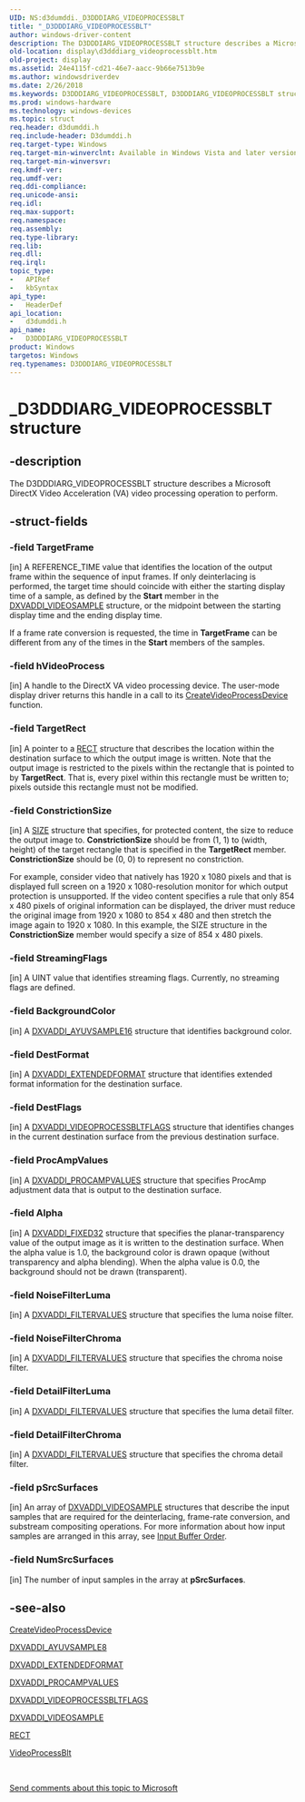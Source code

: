 ```yaml
---
UID: NS:d3dumddi._D3DDDIARG_VIDEOPROCESSBLT
title: "_D3DDDIARG_VIDEOPROCESSBLT"
author: windows-driver-content
description: The D3DDDIARG_VIDEOPROCESSBLT structure describes a Microsoft DirectX Video Acceleration (VA) video processing operation to perform.
old-location: display\d3dddiarg_videoprocessblt.htm
old-project: display
ms.assetid: 24e4115f-cd21-46e7-aacc-9b66e7513b9e
ms.author: windowsdriverdev
ms.date: 2/26/2018
ms.keywords: D3DDDIARG_VIDEOPROCESSBLT, D3DDDIARG_VIDEOPROCESSBLT structure [Display Devices], UMDisplayDriver_param_Structs_feb8d240-92ee-45b9-a07e-50b89f906fbe.xml, _D3DDDIARG_VIDEOPROCESSBLT, d3dumddi/D3DDDIARG_VIDEOPROCESSBLT, display.d3dddiarg_videoprocessblt
ms.prod: windows-hardware
ms.technology: windows-devices
ms.topic: struct
req.header: d3dumddi.h
req.include-header: D3dumddi.h
req.target-type: Windows
req.target-min-winverclnt: Available in Windows Vista and later versions of the Windows operating systems.
req.target-min-winversvr: 
req.kmdf-ver: 
req.umdf-ver: 
req.ddi-compliance: 
req.unicode-ansi: 
req.idl: 
req.max-support: 
req.namespace: 
req.assembly: 
req.type-library: 
req.lib: 
req.dll: 
req.irql: 
topic_type:
-	APIRef
-	kbSyntax
api_type:
-	HeaderDef
api_location:
-	d3dumddi.h
api_name:
-	D3DDDIARG_VIDEOPROCESSBLT
product: Windows
targetos: Windows
req.typenames: D3DDDIARG_VIDEOPROCESSBLT
---
```


# _D3DDDIARG_VIDEOPROCESSBLT structure


## -description


The D3DDDIARG_VIDEOPROCESSBLT structure describes a Microsoft DirectX Video Acceleration (VA) video processing operation to perform.


## -struct-fields




### -field TargetFrame

[in] A REFERENCE_TIME value that identifies the location of the output frame within the sequence of input frames. If only deinterlacing is performed, the target time should coincide with either the starting display time of a sample, as defined by the <b>Start</b> member in the <a href="https://msdn.microsoft.com/library/windows/hardware/ff562957">DXVADDI_VIDEOSAMPLE</a> structure, or the midpoint between the starting display time and the ending display time. 

If a frame rate conversion is requested, the time in <b>TargetFrame</b> can be different from any of the times in the <b>Start</b> members of the samples.


### -field hVideoProcess

[in] A handle to the DirectX VA video processing device. The user-mode display driver returns this handle in a call to its <a href="https://msdn.microsoft.com/3149c7d9-0bf7-4355-8f15-821cf6b92f0a">CreateVideoProcessDevice</a> function.


### -field TargetRect

[in] A pointer to a <a href="https://msdn.microsoft.com/library/windows/hardware/ff569234">RECT</a> structure that describes the location within the destination surface to which the output image is written. Note that the output image is restricted to the pixels within the rectangle that is pointed to by <b>TargetRect</b>. That is, every pixel within this rectangle must be written to; pixels outside this rectangle must not be modified. 


### -field ConstrictionSize

[in] A <a href="https://msdn.microsoft.com/library/windows/hardware/dn915850">SIZE</a> structure that specifies, for protected content, the size to reduce the output image to. <b>ConstrictionSize</b> should be from (1, 1) to (width, height) of the target rectangle that is specified in the <b>TargetRect</b> member. <b>ConstrictionSize</b> should be (0, 0) to represent no constriction.

For example, consider video that natively has 1920 x 1080 pixels and that is displayed full screen on a 1920 x 1080-resolution monitor for which output protection is unsupported. If the video content specifies a rule that only 854 x 480 pixels of original information can be displayed, the driver must reduce the original image from 1920 x 1080 to 854 x 480 and then stretch the image again to 1920 x 1080. In this example, the SIZE structure in the <b>ConstrictionSize</b> member would specify a size of 854 x 480 pixels.


### -field StreamingFlags

[in] A UINT value that identifies streaming flags. Currently, no streaming flags are defined.


### -field BackgroundColor

[in] A <a href="https://msdn.microsoft.com/library/windows/hardware/ff562891">DXVADDI_AYUVSAMPLE16</a> structure that identifies background color. 


### -field DestFormat

[in] A <a href="https://msdn.microsoft.com/library/windows/hardware/ff562904">DXVADDI_EXTENDEDFORMAT</a> structure that identifies extended format information for the destination surface. 


### -field DestFlags

[in] A <a href="https://msdn.microsoft.com/library/windows/hardware/ff562952">DXVADDI_VIDEOPROCESSBLTFLAGS</a> structure that identifies changes in the current destination surface from the previous destination surface.


### -field ProcAmpValues

[in] A <a href="https://msdn.microsoft.com/library/windows/hardware/ff562917">DXVADDI_PROCAMPVALUES</a> structure that specifies ProcAmp adjustment data that is output to the destination surface.


### -field Alpha

[in] A <a href="https://msdn.microsoft.com/library/windows/hardware/ff562909">DXVADDI_FIXED32</a> structure that specifies the planar-transparency value of the output image as it is written to the destination surface. When the alpha value is 1.0, the background color is drawn opaque (without transparency and alpha blending). When the alpha value is 0.0, the background should not be drawn (transparent).


### -field NoiseFilterLuma

[in] A <a href="https://msdn.microsoft.com/library/windows/hardware/ff562907">DXVADDI_FILTERVALUES</a> structure that specifies the luma noise filter.


### -field NoiseFilterChroma

[in] A <a href="https://msdn.microsoft.com/library/windows/hardware/ff562907">DXVADDI_FILTERVALUES</a> structure that specifies the chroma noise filter.


### -field DetailFilterLuma

[in] A <a href="https://msdn.microsoft.com/library/windows/hardware/ff562907">DXVADDI_FILTERVALUES</a> structure that specifies the luma detail filter.


### -field DetailFilterChroma

[in] A <a href="https://msdn.microsoft.com/library/windows/hardware/ff562907">DXVADDI_FILTERVALUES</a> structure that specifies the chroma detail filter.


### -field pSrcSurfaces

[in] An array of <a href="https://msdn.microsoft.com/library/windows/hardware/ff562957">DXVADDI_VIDEOSAMPLE</a> structures that describe the input samples that are required for the deinterlacing, frame-rate conversion, and substream compositing operations. For more information about how input samples are arranged in this array, see <a href="https://msdn.microsoft.com/99110b1a-1511-44f5-a4bb-a5e38fd41fff">Input Buffer Order</a>.


### -field NumSrcSurfaces

[in] The number of input samples in the array at <b>pSrcSurfaces</b>.


## -see-also




<a href="https://msdn.microsoft.com/3149c7d9-0bf7-4355-8f15-821cf6b92f0a">CreateVideoProcessDevice</a>



<a href="https://msdn.microsoft.com/library/windows/hardware/ff562893">DXVADDI_AYUVSAMPLE8</a>



<a href="https://msdn.microsoft.com/library/windows/hardware/ff562904">DXVADDI_EXTENDEDFORMAT</a>



<a href="https://msdn.microsoft.com/library/windows/hardware/ff562917">DXVADDI_PROCAMPVALUES</a>



<a href="https://msdn.microsoft.com/library/windows/hardware/ff562952">DXVADDI_VIDEOPROCESSBLTFLAGS</a>



<a href="https://msdn.microsoft.com/library/windows/hardware/ff562957">DXVADDI_VIDEOSAMPLE</a>



<a href="https://msdn.microsoft.com/library/windows/hardware/ff569234">RECT</a>



<a href="https://msdn.microsoft.com/719465dd-4547-491c-ab30-ae63bba1b72c">VideoProcessBlt</a>
 

 

<a href="mailto:wsddocfb@microsoft.com?subject=Documentation%20feedback [display\display]:%20D3DDDIARG_VIDEOPROCESSBLT structure%20 RELEASE:%20(2/26/2018)&amp;body=%0A%0APRIVACY STATEMENT%0A%0AWe use your feedback to improve the documentation. We don't use your email address for any other purpose, and we'll remove your email address from our system after the issue that you're reporting is fixed. While we're working to fix this issue, we might send you an email message to ask for more info. Later, we might also send you an email message to let you know that we've addressed your feedback.%0A%0AFor more info about Microsoft's privacy policy, see http://privacy.microsoft.com/en-us/default.aspx." title="Send comments about this topic to Microsoft">Send comments about this topic to Microsoft</a>

